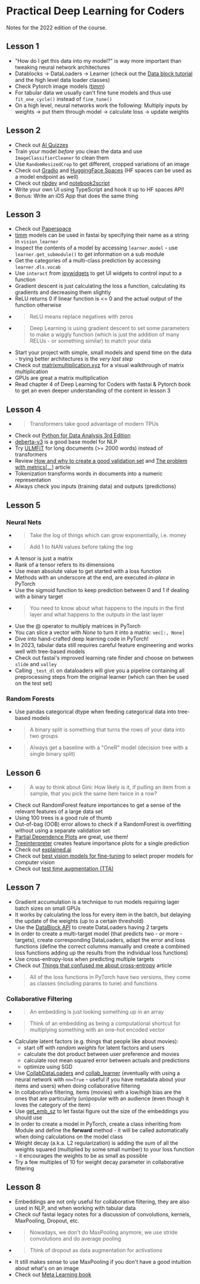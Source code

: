 # Practical Deep Learning for Coders

Notes for the 2022 edition of the course.

## Lesson 1

* "How do I get this data into my model?" is way more important than tweaking neural network architectures
* Datablocks -> DataLoaders -> Learner (check out the [Data block tutorial][1] and the high level data loader classes)
* Check Pytorch image models ([timm][2])
* For tabular data we usually can't fine tune models and thus use `fit_one_cycle()` instead of `fine_tune()`
* On a high level, neural networks work the following: Multiply inputs by weights -> put them through model -> calculate loss -> update weights

## Lesson 2

* Check out [AI Quizzes][3]
* Train your model _before_ you clean the data and use `ImageClassifierCleaner` to clean them 
* Use `RandomResizedCrop` to get different, cropped variations of an image
* Check out [Gradio][4] and [HuggingFace Spaces][5] (HF spaces can be used as a model endpoint as well)
* Check out [nbdev][6] and [notebook2script][7]
* Write your own UI using TypeScript and hook it up to HF spaces API!
* Bonus: Write an iOS App that does the same thing

## Lesson 3

* Check out [Paperspace][8]
* [timm][2] models can be used in fastai by specifying their name as a string in `vision_learner`
* Inspect the contents of a model by accessing `learner.model` - use `learner.get_submodule()` to get information on a sub module
* Get the categories of a multi-class prediction by accessing `learner.dls.vocab`
* Use `interact` from [ipywidgets][9] to get UI widgets to control input to a function
* Gradient descent is just calculating the loss a function, calculating its gradients and decreasing them slightly
* ReLU returns 0 if linear function is <= 0 and the actual output of the function otherwise
* >ReLU means replace negatives with zeros
* >Deep Learning is using gradient descent to set some parameters to make a wiggly function (which is just the addition of many RELUs - or something similar) to match your data
* Start your project with simple, small models and spend time on the data - trying better architectures is the _very last step_
* Check out [matrixmultiplication.xyz][10] for a visual walkthrough of matrix multiplication
* GPUs are great a matrix multiplication
* Read chapter 4 of Deep Learning for Coders with fastai & Pytorch book to get an even deeper understanding of the content in lesson 3

## Lesson 4

* >Transformers take good advantage of modern TPUs
* Check out [Python for Data Analysis 3rd Edition][11]
* [deberta-v3][12] is a good base model for NLP
* Try [ULMFiT][13] for long documents (>= 2000 words) instead of transformers
* Review [How and why to create a good validation set][14] and [The problem with metrics[...]][15] article
* Tokenization transforms words in documents into a numeric representation
* Always check you inputs (training data) and outputs (predictions)

## Lesson 5

### Neural Nets

* >Take the log of things which can grow exponentially, i.e. money
* >Add 1 to NAN values before taking the log
* A tensor is just a matrix
* Rank of a tensor refers to its dimensions
* Use mean absolute value to get started with a loss function
* Methods with an underscore at the end, are executed _in-place_ in PyTorch
* Use the sigmoid function to keep prediction between 0 and 1 if dealing with a binary target
* >You need to know about what happens to the inputs in the first layer and what happens to the outputs in the last layer
* Use the @ operator to multiply matrices in PyTorch
* You can slice a vector with _None_ to turn it into a matrix: `vec[:, None]`
* Dive into hand-crafted deep learning code in PyTorch!
* In 2023, tabular data still requires careful feature engineering and works well with tree-based models
* Check out fastai's improved learning rate finder and choose on between `slide` and `valley`
* Calling `_test_dl` on dataloaders will give you a pipeline containing all preprocessing steps from the original learner (which can then be used on the test set)

### Random Forests

* Use pandas categorical dtype when feeding categorical data into tree-based models
* >A binary split is something that turns the rows of your data into two groups
* >Always get a baseline with a "OneR" model (decision tree with a single binary split)

## Lesson 6

* >A way to think about Gini: How likely is it, if pulling an item from a sample, that you pick the same item twice in a row?
* Check out RandomForest feature importances to get a sense of the relevant features of a large data set
* Using 100 trees is a good rule of thumb
* Out-of-bag (OOB) error allows to check if a RandomForest is overfitting without using a separate validation set
* [Partial Dependence Plots][16] are great, use them!
* [Treeinterpreter][17] creates feature importance plots for a single prediction
* Check out [explained.ai][18]
* Check out [best vision models for fine-tuning][19] to select proper models for computer vision
* Check out [test time augmentation (TTA)][20]

## Lesson 7

* Gradient accumulation is a technique to run models requiring lager batch sizes on small GPUs
* It works by calculating the loss for every item in the batch, but delaying the update of the weights (up to a certain threshold)
* Use the [DataBlock API][21] to create DataLoaders having 2 targets
* In order to create a multi-target model (that predicts two - or more - targets), create corresponding DataLoaders, adapt the error and loss functions (define the correct columns manually and create a combined loss functions adding up the results from the individual loss functions)
* Use cross-entropy-loss when predicting multiple targets
* Check out [Things that confused me about cross-entropy][22] article
* >All of the loss functions in PyTorch have two versions, they come as classes (including params to tune) and functions

### Collaborative Filtering

* >An embedding is just looking something up in an array
* >Think of an embedding as being a computational shortcut for multiplying something with an one-hot encoded vector
* Calculate latent factors (e.g. things that people like about movies):
    - start off with _random weights_ for latent factors and users
    - calculate the dot product between user preference and movies
    - calculate root mean squared error between actuals and predictions
    - optimize using SGD
* Use [CollabDataLoaders][23] and [collab_learner][24] (eventually with using a neural network with `nn=True` - useful if you have metadata about your items and users) when doing collaborative filtering
* In collaborative filtering, items (movies) with a low/high bias are the ones that are particularly (un)popular with an audience (even though it loves the category of the item)
* Use [get_emb_sz][25] to let fastai figure out the size of the embeddings you should use
* In order to create a model in PyTorch, create a class inheriting from Module and define the **forward** method - it will be called automatically when doing calculations on the model class
* Weight decay (a.k.a. L2 regularization) is adding the sum of all the weights squared (multiplied by some small number) to your loss function - it encourages the weights to be as small as possible
* Try a few multiples of 10 for weight decay parameter in collaborative filtering

## Lesson 8

* Embeddings are not only useful for collaborative filtering, they are also used in NLP,
and when working with tabular data
* Check ouf fastai legacy notes for a discussion of convolutions, kernels, MaxPooling, Dropout, etc.
* >Nowadays, we don't do MaxPooling anymore, we use stride convolutions and do average pooling
* >Think of dropout as data augmentation for activations
* It still makes sense to use MaxPooling if you don't have a good intuition about what's on an image 
* Check out [Meta Learning book][26]


[1]: https://docs.fast.ai/tutorial.datablock.html
[2]: https://timm.fast.ai/
[3]: https://aiquizzes.com/
[4]: https://www.gradio.app/
[5]: https://huggingface.co/docs/hub/spaces
[6]: https://nbdev1.fast.ai/
[7]: https://nbdev1.fast.ai/export.html#notebook2script
[8]: https://www.paperspace.com/
[9]: https://ipywidgets.readthedocs.io/en/latest/examples/Using%20Interact.html
[10]: http://matrixmultiplication.xyz/
[11]: https://wesmckinney.com/book/
[12]: https://huggingface.co/microsoft/deberta-v3-small
[13]: https://arxiv.org/abs/1801.06146v5
[14]: https://www.fast.ai/posts/2017-11-13-validation-sets.html
[15]: https://www.fast.ai/posts/2019-09-24-metrics.html
[16]: https://scikit-learn.org/stable/auto_examples/miscellaneous/plot_partial_dependence_visualization_api.html#sphx-glr-auto-examples-miscellaneous-plot-partial-dependence-visualization-api-py
[17]: https://github.com/andosa/treeinterpreter
[18]: https://explained.ai/
[19]: https://www.kaggle.com/code/jhoward/the-best-vision-models-for-fine-tuning
[20]: https://docs.fast.ai/learner.html#tta
[21]: https://docs.fast.ai/data.block.html
[22]: https://chris-said.io/2020/12/26/two-things-that-confused-me-about-cross-entropy/
[23]: https://docs.fast.ai/collab.html#collabdataloaders
[24]: https://docs.fast.ai/collab.html#collabdataloaders
[25]: https://docs.fast.ai/tabular.model.html#get_emb_sz
[26]: https://www.goodreads.com/book/show/58213068-meta-learning